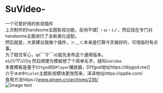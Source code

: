 # SuVideo-
一个可爱好用的影视插件  
上次制作的handsome主题影视功能，反响不错|´・ω・)ノ，然后现在专门对handsome主题进行了全新美化适配。  
然后就是，大家建议我做个插件，＞﹏＜本来是打算今天做好的，可惜临时有点事。  
为了稳住军心，φ(￣∇￣o)就先发布这个通用版本。  
o(*////▽////*)q 然后顺便为模板想了个简单名字，就叫`SuVideo`  
本套模板是基于`DIYgod`的`DPlayer`播放器，DIYgod地址https://diygod.me/]  
介于`泽泽`中`Violet`主题影视模块更改而来，泽泽地址https://qqdie.com/  
食用方法https://www.qinem.cn/archives/236/  
![Image text](https://s2.ax1x.com/2020/01/15/lOYB38.png)  
